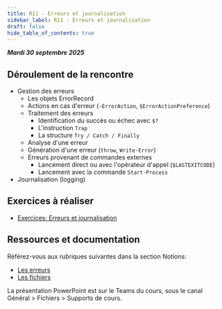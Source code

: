 ```yaml
---
title: R11 - Erreurs et journalisation
sidebar_label: R11 - Erreurs et journalisation
draft: false
hide_table_of_contents: true
---
```


***Mardi 30 septembre 2025***

## Déroulement de la rencontre

- Gestion des erreurs
  - Les objets ErrorRecord
  - Actions en cas d'erreur (`-ErrorAction`, `$ErrorActionPreference`)
  - Traitement des erreurs
    - Identification du succès ou échec avec `$?`
    - L'instruction `Trap`
    - La structure `Try / Catch / Finally`
  - Analyse d'une erreur
  - Génération d'une erreur (`throw`, `Write-Error`)
  - Erreurs provenant de commandes externes
    - Lancement direct ou avec l'opérateur d'appel (`$LASTEXITCODE`)
    - Lancement avec la commande `Start-Process`
- Journalisation (logging)

## Exercices à réaliser

- [Exercices: Erreurs et journalisation](/exercices/erreurs-logging)


## Ressources et documentation

Référez-vous aux rubriques suivantes dans la section Notions:
- [Les erreurs](/notions/scripts/erreurs)
- [Les fichiers](/notions/scripts/fichiers)

La présentation PowerPoint est sur le Teams du cours, sous le canal Général > Fichiers > Supports de cours.

